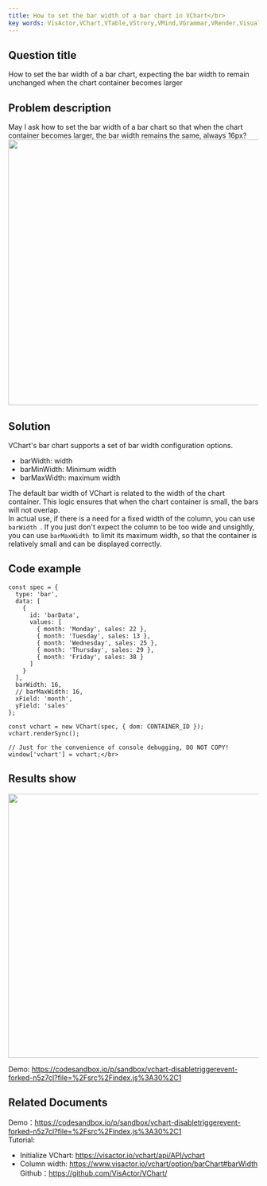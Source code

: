 ```yaml
---
title: How to set the bar width of a bar chart in VChart</br>
key words: VisActor,VChart,VTable,VStrory,VMind,VGrammar,VRender,Visualization,Chart,Data,Table,Graph,Gis,LLM
---
```

## Question title

How to set the bar width of a bar chart, expecting the bar width to remain unchanged when the chart container becomes larger</br>
## Problem description

May I ask how to set the bar width of a bar chart so that when the chart container becomes larger, the bar width remains the same, always 16px?</br>
<img src='https://cdn.jsdelivr.net/gh/xuanhun/articles/visactor/img/OqzwbQl7toNCJRxoYircVAuVnIc.gif' alt='' width='844' height='534'>

## Solution

VChart's bar chart supports a set of bar width configuration options.</br>
*  barWidth: width</br>
*  barMinWidth: Minimum width</br>
*  barMaxWidth: maximum width</br>


The default bar width of VChart is related to the width of the chart container. This logic ensures that when the chart container is small, the bars will not overlap.</br>
In actual use, if there is a need for a fixed width of the column, you can use `barWidth `. If you just don't expect the column to be too wide and unsightly, you can use `barMaxWidth `to limit its maximum width, so that the container is relatively small and can be displayed correctly.</br>


## Code example

```
const spec = {
  type: 'bar',
  data: [
    {
      id: 'barData',
      values: [
        { month: 'Monday', sales: 22 },
        { month: 'Tuesday', sales: 13 },
        { month: 'Wednesday', sales: 25 },
        { month: 'Thursday', sales: 29 },
        { month: 'Friday', sales: 38 }
      ]
    }
  ],
  barWidth: 16,
  // barMaxWidth: 16,
  xField: 'month',
  yField: 'sales'
};

const vchart = new VChart(spec, { dom: CONTAINER_ID });
vchart.renderSync();

// Just for the convenience of console debugging, DO NOT COPY!
window['vchart'] = vchart;</br>
```
## Results show

<img src='https://cdn.jsdelivr.net/gh/xuanhun/articles/visactor/img/UoR2baTA8o8KlnxOJ0fcaJGVn9f.gif' alt='' width='1108' height='531'>

Demo: https://codesandbox.io/p/sandbox/vchart-disabletriggerevent-forked-n5z7cl?file=%2Fsrc%2Findex.js%3A30%2C1</br>
## Related Documents

Demo：https://codesandbox.io/p/sandbox/vchart-disabletriggerevent-forked-n5z7cl?file=%2Fsrc%2Findex.js%3A30%2C1</br>
Tutorial:</br>
*  Initialize VChart: https://visactor.io/vchart/api/API/vchart</br>
*  Column width: https://www.visactor.io/vchart/option/barChart#barWidth</br>
Github：https://github.com/VisActor/VChart/</br>



